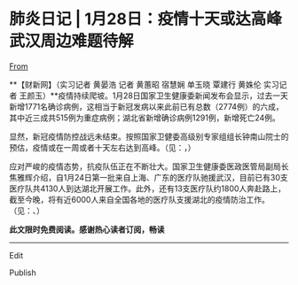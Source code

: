 # 肺炎日记 | 1月28日：疫情十天或达高峰 武汉周边难题待解

[From](http://www.caixin.com/2020-01-28/101509184.html)  

**【财新网】（实习记者 黄晏浩 记者 黄蕙昭 宿慧娴 单玉晓 覃建行 黄姝伦 实习记者 王颜玉）**疫情持续爬坡。1月28日国家卫生健康委新闻发布会显示，过去一天新增1771名确诊病例，这相当于新冠发病以来此前已有总数（2774例）的六成，其中近三成共515例为重症病例；湖北省新增确诊病例1291例，新增死亡24例。

显然，新冠疫情防控战远未结束。按照国家卫健委高级别专家组组长钟南山院士的预估，疫情或在一周或者十天左右达到高峰。（见：，）

应对严峻的疫情态势，抗疫队伍正在不断壮大。国家卫生健康委医政医管局副局长焦雅辉介绍，自1月24日第一批来自上海、广东的医疗队驰援武汉，目前已有30支医疗队共4130人到达湖北开展工作。此外，还有13支医疗队约1800人奔赴路上，截至今晚，将有近6000人来自全国各地的医疗队支援湖北的疫情防治工作。（见：、）

**此文限时免费阅读。感谢热心读者订阅，畅读**

* * *

Edit

Publish
